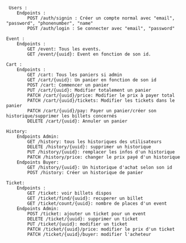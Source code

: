      Users :
        Endpoints :
            POST /auth/signin : Créer un compte normal avec "email", "password", "phonenumber", "name"
            POST /auth/login : Se connecter avec "email", "password"

    Event :
        Endpoints :
            GET /event: Tous les events.
            GET /event/{uuid}: Event en fonction de son id.

    Cart :
        Endpoints :
            GET /cart: Tous les paniers si admin
            GET /cart/{uuid}: Un panier en fonction de son id
            POST /cart: Commencer un panier
            PUT /cart/{uuid}: Modifier totalement un panier
            PATCH /cart/{uuid}/price: Modifier le prix à payer total
            PATCH /cart/{uuid}/tickets: Modifier les tickets dans le panier
            PATCH /cart/{uuid}/pay: Payer un panier/créer son historique/supprimer les billets concernés
            DELETE /cart/{uuid}: Annuler un panier

    History:
        Endpoints Admin:
            GET /history: tous les historiques des utilisateurs
            DELETE /history/{uuid}: supprimer un historique
            PUT /history/{uuid}: remplacer les infos d'un historique 
            PATCH /history/price: changer le prix payé d'un historique
        Endpoints Buyer:
            GET /history/{uuid}: Un historique d'achat selon son id
            POST /history: Créer un historique de panier

    Ticket:
        Endpoints :
            GET /ticket: voir billets dispos
            GET /ticket/find/{uuid}: recuperer un billet
            GET /ticket/count/{uuid}: nombre de places d'un event
        Endpoints Admin:
            POST /ticket: ajouter un ticket pour un event
            DELETE /ticket/{uuid}: supprimer un ticket
            PUT /ticket/{uuid}: modifier un ticket
            PATCH /ticket/{uuid}/price: modifier le prix d'un ticket
            PATCH /ticket/{uuid}/buyer: modifier l'acheteur
